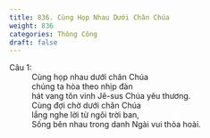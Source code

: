 ```yaml
---
title: 836. Cùng Họp Nhau Dưới Chân Chúa
weight: 836
categories: Thông Công
draft: false
---
```

<dl><dt>Câu 1:</dt><dd data-verse="1">Cùng họp nhau dưới chân Chúa <br/>chúng ta hòa theo nhịp đàn <br/>hát vang tôn vinh Jê-sus Chúa yêu thương. <br/>Cùng đợi chờ dưới chân Chúa <br/>lắng nghe lời từ ngôi trời ban, <br/>Sống bên nhau trong danh Ngài vui thỏa hoài. </dd></dl>